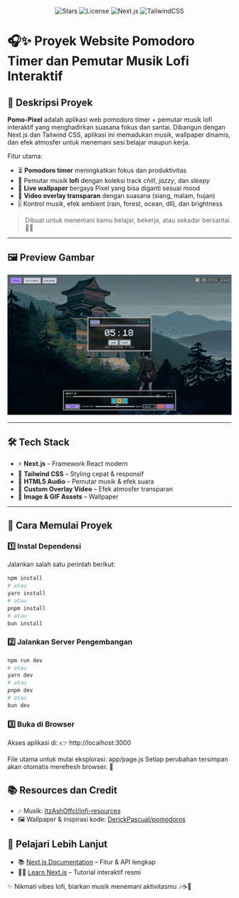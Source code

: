 <p align="center">
  <img src="https://img.shields.io/github/stars/fjrmhri/Pomo-Pixel?style=for-the-badge&logo=github&color=8b5cf6" alt="Stars"/>
  <img src="https://img.shields.io/github/license/fjrmhri/Pomo-Pixel?style=for-the-badge&color=10b981" alt="License"/>
  <img src="https://img.shields.io/badge/Next.js-Framework-black?style=for-the-badge&logo=next.js" alt="Next.js"/>
  <img src="https://img.shields.io/badge/TailwindCSS-Styling-38bdf8?style=for-the-badge&logo=tailwind-css" alt="TailwindCSS"/>
</p>

# 🎧✨ Proyek Website Pomodoro Timer dan Pemutar Musik Lofi Interaktif

## 📝 Deskripsi Proyek

**Pomo-Pixel** adalah aplikasi web pomodoro timer + pemutar musik lofi interaktif yang menghadirkan suasana fokus dan santai. Dibangun dengan Next.js dan Tailwind CSS, aplikasi ini memadukan musik, wallpaper dinamis, dan efek atmosfer untuk menemani sesi belajar maupun kerja.

Fitur utama:

- ⏳ **Pomodoro timer** meningkatkan fokus dan produktivitas
- 🎵 Pemutar musik **lofi** dengan koleksi track _chill_, _jazzy_, dan _sleepy_
- 🌌 **Live wallpaper** bergaya Pixel yang bisa diganti sesuai mood
- 🎥 **Video overlay transparan** dengan suasana (siang, malam, hujan)
- 🎚️ Kontrol musik, efek ambient (rain, forest, ocean, dll), dan brightness

> Dibuat untuk menemani kamu belajar, bekerja, atau sekadar bersantai. 🌙🍵

---

## 🖼️ Preview Gambar

![Preview](./public/preview/preview.png)

---

## 🛠️ Tech Stack

- ⚡ **Next.js** – Framework React modern
- 🎨 **Tailwind CSS** – Styling cepat & responsif
- 🎵 **HTML5 Audio** – Pemutar musik & efek suara
- 🎥 **Custom Overlay Video** – Efek atmosfer transparan
- 🌄 **Image & GIF Assets** – Wallpaper

---

## 🚀 Cara Memulai Proyek

### 1️⃣ Instal Dependensi

Jalankan salah satu perintah berikut:

```bash
npm install
# atau
yarn install
# atau
pnpm install
# atau
bun install

```

### 2️⃣ Jalankan Server Pengembangan

```bash
npm run dev
# atau
yarn dev
# atau
pnpm dev
# atau
bun dev

```

### 3️⃣ Buka di Browser

Akses aplikasi di: 👉 http://localhost:3000

File utama untuk mulai eksplorasi: app/page.js
Setiap perubahan tersimpan akan otomatis merefresh browser. 🔄

## 📚 Resources dan Credit

- 🎶 Musik: [ItzAshOffcl/lofi-resources](https://github.com/ItzAshOffcl/lofi-resources)
- 🖼️ Wallpaper & inspirasi kode: [DerickPascual/pomodoros](https://github.com/DerickPascual/pomodoros)

## 📖 Pelajari Lebih Lanjut

- 📚 [Next.js Documentation](https://nextjs.org/docs) – Fitur & API lengkap
- 🧑‍💻 [Learn Next.js](https://nextjs.org/learn) – Tutorial interaktif resmi

✨ Nikmati vibes lofi, biarkan musik menemani aktivitasmu 🎶☕🌙
